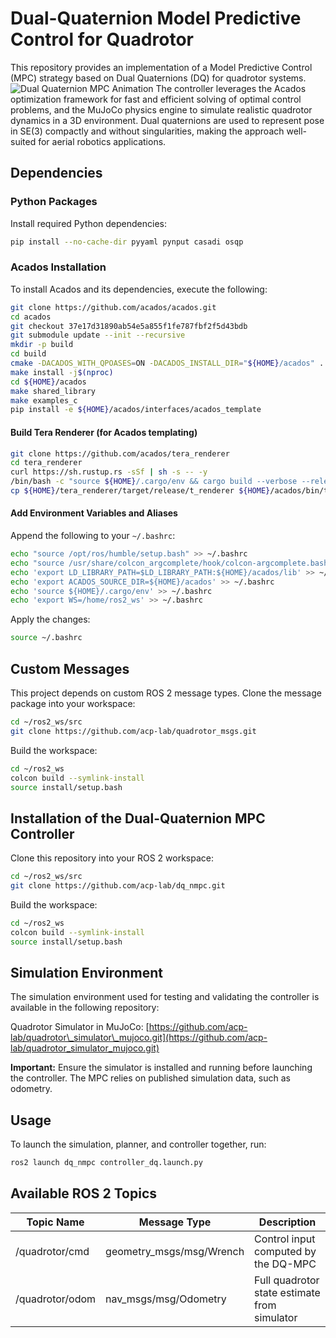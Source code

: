 # Dual-Quaternion Model Predictive Control for Quadrotor

This repository provides an implementation of a Model Predictive Control (MPC) strategy based on Dual Quaternions (DQ) for quadrotor systems.
![Dual Quaternion MPC Animation](images/dq_nmpc.gif)
The controller leverages the Acados optimization framework for fast and efficient solving of optimal control problems, and the MuJoCo physics engine to simulate realistic quadrotor dynamics in a 3D environment. Dual quaternions are used to represent pose in SE(3) compactly and without singularities, making the approach well-suited for aerial robotics applications.

## Dependencies

### Python Packages

Install required Python dependencies:

```bash
pip install --no-cache-dir pyyaml pynput casadi osqp
````

### Acados Installation

To install Acados and its dependencies, execute the following:

```bash
git clone https://github.com/acados/acados.git
cd acados
git checkout 37e17d31890ab54e5a855f1fe787fbf2f5d43bdb
git submodule update --init --recursive
mkdir -p build
cd build
cmake -DACADOS_WITH_QPOASES=ON -DACADOS_INSTALL_DIR="${HOME}/acados" ..
make install -j$(nproc)
cd ${HOME}/acados 
make shared_library 
make examples_c
pip install -e ${HOME}/acados/interfaces/acados_template
```

#### Build Tera Renderer (for Acados templating)

```bash
git clone https://github.com/acados/tera_renderer
cd tera_renderer
curl https://sh.rustup.rs -sSf | sh -s -- -y
/bin/bash -c "source ${HOME}/.cargo/env && cargo build --verbose --release"
cp ${HOME}/tera_renderer/target/release/t_renderer ${HOME}/acados/bin/t_renderer
```

#### Add Environment Variables and Aliases

Append the following to your `~/.bashrc`:

```bash
echo "source /opt/ros/humble/setup.bash" >> ~/.bashrc
echo "source /usr/share/colcon_argcomplete/hook/colcon-argcomplete.bash" >> ~/.bashrc
echo 'export LD_LIBRARY_PATH=$LD_LIBRARY_PATH:${HOME}/acados/lib' >> ~/.bashrc
echo 'export ACADOS_SOURCE_DIR=${HOME}/acados' >> ~/.bashrc
echo 'source ${HOME}/.cargo/env' >> ~/.bashrc
echo 'export WS=/home/ros2_ws' >> ~/.bashrc
```

Apply the changes:

```bash
source ~/.bashrc
```

## Custom Messages

This project depends on custom ROS 2 message types. Clone the message package into your workspace:

```bash
cd ~/ros2_ws/src  
git clone https://github.com/acp-lab/quadrotor_msgs.git
```

Build the workspace:

```bash
cd ~/ros2_ws
colcon build --symlink-install  
source install/setup.bash
```

## Installation of the Dual-Quaternion MPC Controller

Clone this repository into your ROS 2 workspace:

```bash
cd ~/ros2_ws/src  
git clone https://github.com/acp-lab/dq_nmpc.git
```

Build the workspace:

```bash
cd ~/ros2_ws
colcon build --symlink-install  
source install/setup.bash
```

## Simulation Environment

The simulation environment used for testing and validating the controller is available in the following repository:

Quadrotor Simulator in MuJoCo: [https://github.com/acp-lab/quadrotor\_simulator\_mujoco.git](https://github.com/acp-lab/quadrotor_simulator_mujoco.git)

**Important:** Ensure the simulator is installed and running before launching the controller. The MPC relies on published simulation data, such as odometry.

## Usage

To launch the simulation, planner, and controller together, run:

```bash
ros2 launch dq_nmpc controller_dq.launch.py
```

## Available ROS 2 Topics

| Topic Name      | Message Type              | Description                                  |
| --------------- | ------------------------- | -------------------------------------------- |
| /quadrotor/cmd  | geometry\_msgs/msg/Wrench | Control input computed by the DQ-MPC         |
| /quadrotor/odom | nav\_msgs/msg/Odometry    | Full quadrotor state estimate from simulator |

```
```

